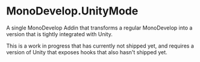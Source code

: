 MonoDevelop.UnityMode
=====================

A single MonoDevelop Addin that transforms a regular MonoDevelop into a version that is tightly integrated with Unity.

This is a work in progress that has currently not shipped yet, and requires a version of Unity that exposes hooks
that also hasn't shipped yet.

